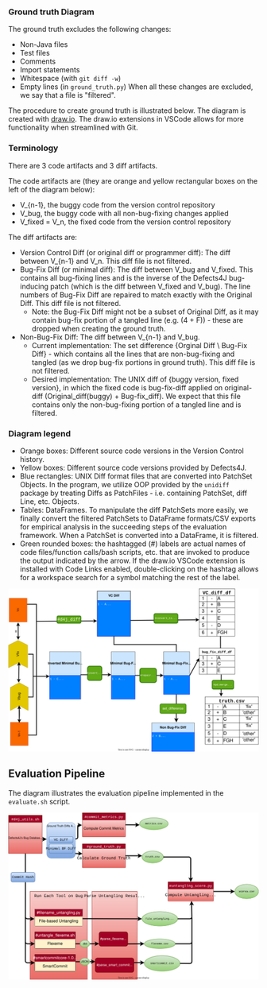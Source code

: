 ### Ground truth Diagram
The ground truth excludes the following changes:
- Non-Java files
- Test files
- Comments
- Import statements
- Whitespace (with `git diff -w`)
- Empty lines (in `ground_truth.py`)
When all these changes are excluded, we say that a file is "filtered".

The procedure to create ground truth is illustrated below. The diagram is created with [draw.io](https://app.diagrams.net/). The draw.io extensions in VSCode allows for more functionality when streamlined with Git.

### Terminology
There are 3 code artifacts and 3 diff artifacts.

The code artifacts are (they are orange and yellow rectangular boxes on the left of the diagram below):
* V_{n-1}, the buggy code from the version control repository
* V_bug, the buggy code with all non-bug-fixing changes applied
* V_fixed = V_n, the fixed code from the version control repository

The diff artifacts are:
* Version Control Diff (or original diff or programmer diff): The diff between V_{n-1} and V_n. This diff file is not filtered. 
* Bug-Fix Diff (or minimal diff): The diff between V_bug and V_fixed. This contains all bug-fixing lines and is the inverse of the Defects4J bug-inducing patch (which is the diff between V_fixed and V_bug). The line numbers of Bug-Fix Diff are repaired to match exactly with the Original Diff. This diff file is not filtered.
    - Note: the Bug-Fix Diff might not be a subset of Original Diff, as it may contain bug-fix portion of a tangled line (e.g. (4 + F)) - these are dropped when creating the ground truth. 
* Non-Bug-Fix Diff: The diff between V_{n-1} and V_bug.
    - Current implementation: The set difference {Orginal Diff \ Bug-Fix Diff} - which contains all the lines that are non-bug-fixing and tangled (as we drop bug-fix portions in ground truth). This diff file is not filtered.
    - Desired implementation: The UNIX diff of {buggy version, fixed version}, in which the fixed code is bug-fix-diff applied on original-diff (Original_diff(buggy) + Bug-fix_diff). We expect that this file contains only the non-bug-fixing portion of a tangled line and is filtered.

### Diagram legend
- Orange boxes: Different source code versions in the Version Control history.
- Yellow boxes: Different source code versions provided by Defects4J.
- Blue rectangles: UNIX Diff format files that are converted into PatchSet Objects. In the program, we utilize OOP provided by the `unidiff` package by treating Diffs as PatchFiles - i.e. containing PatchSet, diff Line, etc. Objects. 
- Tables: DataFrames. To manipulate the diff PatchSets more easily, we finally convert the filtered PatchSets to DataFrame formats/CSV exports for empirical analysis in the succeeding steps of the evaluation framework. When a PatchSet is converted into a DataFrame, it is filtered.
- Green rounded boxes: the hashtagged (#) labels are actual names of code files/function calls/bash scripts, etc. that are invoked to produce the output indicated by the arrow. If the draw.io VSCode extension is installed with Code Links enabled, double-clicking on the hashtag allows for a workspace search for a symbol matching the rest of the label.


![Ground truth](./diffs.drawio.svg)

## Evaluation Pipeline
The diagram illustrates the evaluation pipeline implemented in the `evaluate.sh` script.

![Evaluation Pipeline](./pipeline.drawio.svg)
